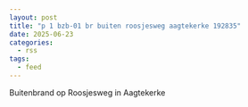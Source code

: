 ```yaml
---
layout: post
title: "p 1 bzb-01 br buiten roosjesweg aagtekerke 192835"
date: 2025-06-23
categories: 
  - rss
tags: 
  - feed
---
```


Buitenbrand op Roosjesweg in Aagtekerke
